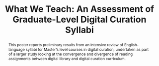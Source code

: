 ---
abstract: This poster reports preliminary results from an intensive review of English-language
  syllabi for Master’s level courses in digital curation, undertaken as part of a
  larger study looking at the convergence and divergence of reading assignments between
  digital library and digital curation curriculum.
creators:
- Hank, Carolyn
- Lasley, Noah
- Zhu, Xiaohua
- Shireman, Kylan
- Kirkpatrick, Charlene
date: null
document_url: https://services.phaidra.univie.ac.at/api/object/o:429589/download
grand_parent: iPRES
institutions: []
keywords:
- graduate; post-graduate education; content analysis; digital preservation
landing_page_url: https://phaidra.univie.ac.at/o:429589
language: eng
layout: publication
license: CC BY 4.0 International
notes_url: null
parent: iPRES 2015
presentation_url: null
publication_type: poster
size: 132703
source_name: iPRES
title: 'What We Teach: An Assessment of Graduate-Level Digital Curation Syllabi'
year: 2015
---